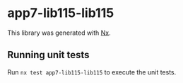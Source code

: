 # app7-lib115-lib115

This library was generated with [Nx](https://nx.dev).

## Running unit tests

Run `nx test app7-lib115-lib115` to execute the unit tests.
